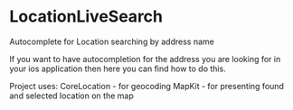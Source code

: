 # LocationLiveSearch
Autocomplete for Location searching by address name

If you want to have autocompletion for the address you are looking for in your 
ios application then here you can find how to do this.

Project uses:
CoreLocation - for geocoding
MapKit - for presenting found and selected location on the map
